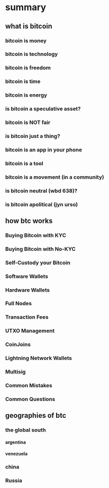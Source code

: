 # summary 

## what is bitcoin

### bitcoin is money
### bitcoin is technology
### bitcoin is freedom
### bitcoin is time
### bitcoin is energy
### is bitcoin a speculative asset?
### bitcoin is NOT fair
### is bitcoin just a thing?
### bitcoin is an app in your phone
### bitcoin is a tool
### bitcoin is a movement (in a community)
### is bitcoin neutral (wbd 638)?
### is bitcoin apolitical (jyn urso)

## how btc works

### Buying Bitcoin with KYC
### Buying Bitcoin with No-KYC
### Self-Custody your Bitcoin
### Software Wallets
### Hardware Wallets
### Full Nodes
### Transaction Fees
### UTXO Management
### CoinJoins
### Lightning Network Wallets
### Multisig
### Common Mistakes
### Common Questions

## geographies of btc

### the global south

#### argentina
#### venezuela

### china

### Russia
